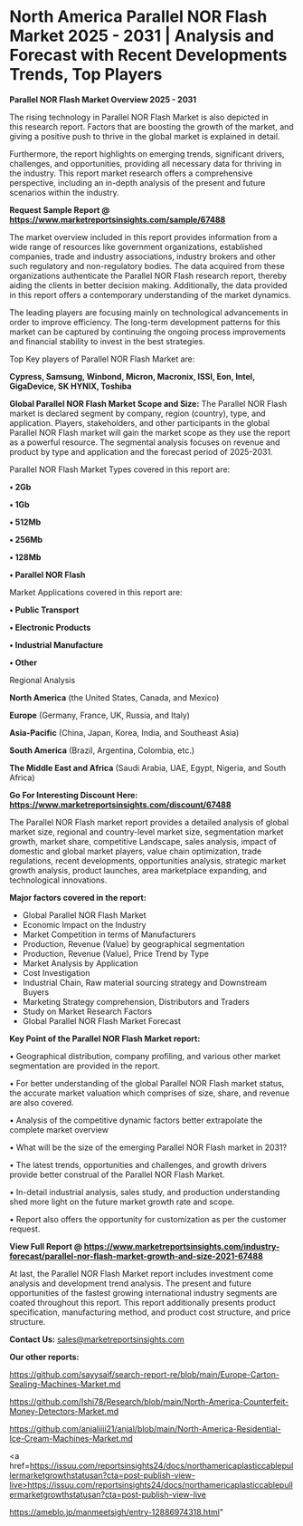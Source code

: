 # North America Parallel NOR Flash Market 2025 - 2031 | Analysis and Forecast with Recent Developments Trends, Top Players

<Strong> Parallel NOR Flash Market Overview 2025 - 2031</strong>

The rising technology in Parallel NOR Flash Market is also depicted in this research report. Factors that are boosting the growth of the market, and giving a positive push to thrive in the global market is explained in detail.

Furthermore, the report highlights on emerging trends, significant drivers, challenges, and opportunities, providing all necessary data for thriving in the industry. This report market research offers a comprehensive perspective, including an in-depth analysis of the present and future scenarios within the industry.

<strong>Request Sample Report @ <a href=https://www.marketreportsinsights.com/sample/67488>https://www.marketreportsinsights.com/sample/67488</a></strong>

The market overview included in this report provides information from a wide range of resources like government organizations, established companies, trade and industry associations, industry brokers and other such regulatory and non-regulatory bodies. The data acquired from these organizations authenticate the Parallel NOR Flash research report, thereby aiding the clients in better decision making. Additionally, the data provided in this report offers a contemporary understanding of the market dynamics.

The leading players are focusing mainly on technological advancements in order to improve efficiency. The long-term development patterns for this market can be captured by continuing the ongoing process improvements and financial stability to invest in the best strategies.

Top Key players of Parallel NOR Flash Market are:

<strong>Cypress, Samsung, Winbond, Micron, Macronix, ISSI, Eon, Intel, GigaDevice, SK HYNIX, Toshiba</strong>

<strong><b>Global Parallel NOR Flash Market Scope and Size:</b></strong>
The Parallel NOR Flash market is declared segment by company, region (country), type, and application. Players, stakeholders, and other participants in the global Parallel NOR Flash market will gain the market scope as they use the report as a powerful resource. The segmental analysis focuses on revenue and product by type and application and the forecast period of 2025-2031.

Parallel NOR Flash Market Types covered in this report are:

<strong>• 2Gb

• 1Gb

• 512Mb

• 256Mb

• 128Mb

• Parallel NOR Flash</strong>

Market Applications covered in this report are:

<strong>• Public Transport

• Electronic Products

• Industrial Manufacture

• Other</strong> 

Regional Analysis

<strong>North America</strong> (the United States, Canada, and Mexico)

<strong>Europe</strong> (Germany, France, UK, Russia, and Italy)

<strong>Asia-Pacific</strong> (China, Japan, Korea, India, and Southeast Asia)

<strong>South America</strong> (Brazil, Argentina, Colombia, etc.)

<strong>The Middle East and Africa</strong> (Saudi Arabia, UAE, Egypt, Nigeria, and South Africa)

<strong>Go For Interesting Discount Here: <a href=https://www.marketreportsinsights.com/discount/67488>https://www.marketreportsinsights.com/discount/67488</a></strong>

The Parallel NOR Flash market report provides a detailed analysis of global market size, regional and country-level market size, segmentation market growth, market share, competitive Landscape, sales analysis, impact of domestic and global market players, value chain optimization, trade regulations, recent developments, opportunities analysis, strategic market growth analysis, product launches, area marketplace expanding, and technological innovations.

<strong><b>Major factors covered in the report:</b></strong>
<ul>
  <li>Global Parallel NOR Flash Market </li>
  <li>Economic Impact on the Industry</li>
  <li>Market Competition in terms of Manufacturers</li>
  <li>Production, Revenue (Value) by geographical segmentation</li>
  <li>Production, Revenue (Value), Price Trend by Type</li>
  <li>Market Analysis by Application</li>
  <li>Cost Investigation</li>
  <li>Industrial Chain, Raw material sourcing strategy and Downstream Buyers</li>
  <li>Marketing Strategy comprehension, Distributors and Traders</li>
  <li>Study on Market Research Factors</li>
  <li>Global Parallel NOR Flash Market Forecast</li>
</ul>

<strong><b>Key Point of the Parallel NOR Flash Market report:</b></strong>

• Geographical distribution, company profiling, and various other market segmentation are provided in the report.

• For better understanding of the global Parallel NOR Flash market status, the accurate market valuation which comprises of size, share, and revenue are also covered.

• Analysis of the competitive dynamic factors better extrapolate the complete market overview

• What will be the size of the emerging Parallel NOR Flash market in 2031?

• The latest trends, opportunities and challenges, and growth drivers provide better construal of the Parallel NOR Flash Market.

• In-detail industrial analysis, sales study, and production understanding shed more light on the future market growth rate and scope.

• Report also offers the opportunity for customization as per the customer request.

<strong><b>View Full Report @ <a href=https://www.marketreportsinsights.com/industry-forecast/parallel-nor-flash-market-growth-and-size-2021-67488>https://www.marketreportsinsights.com/industry-forecast/parallel-nor-flash-market-growth-and-size-2021-67488</a></b></strong>


At last, the Parallel NOR Flash Market report includes investment come analysis and development trend analysis. The present and future opportunities of the fastest growing international industry segments are coated throughout this report. This report additionally presents product specification, manufacturing method, and product cost structure, and price structure.

<strong>Contact Us:</strong>
sales@marketreportsinsights.com

<strong>Our other reports:</strong>

<a href=https://github.com/sayysaif/search-report-re/blob/main/Europe-Carton-Sealing-Machines-Market.md>https://github.com/sayysaif/search-report-re/blob/main/Europe-Carton-Sealing-Machines-Market.md</a>

<a href=https://github.com/Ishi78/Research/blob/main/North-America-Counterfeit-Money-Detectors-Market.md>https://github.com/Ishi78/Research/blob/main/North-America-Counterfeit-Money-Detectors-Market.md</a>

<a href=https://github.com/anjaliiii21/anjal/blob/main/North-America-Residential-Ice-Cream-Machines-Market.md>https://github.com/anjaliiii21/anjal/blob/main/North-America-Residential-Ice-Cream-Machines-Market.md</a>

<a href=https://issuu.com/reportsinsights24/docs/northamericaplasticcablepullermarketgrowthstatusan?cta=post-publish-view-live>https://issuu.com/reportsinsights24/docs/northamericaplasticcablepullermarketgrowthstatusan?cta=post-publish-view-live</a>

<a href=https://ameblo.jp/manmeetsigh/entry-12886974318.html>https://ameblo.jp/manmeetsigh/entry-12886974318.html</a>"
